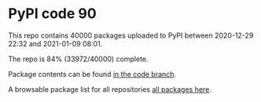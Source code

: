 # PyPI code 90

This repo contains 40000 packages uploaded to PyPI between 
2020-12-29 22:32 and 2021-01-09 08:01.

The repo is 84% (33972/40000) complete.

Package contents can be found [in the code branch](https://github.com/pypi-data/pypi-mirror-90/tree/code/packages).

A browsable package list for all repositories [all packages here](https://pypi-data.github.io/website/repositories/pypi-mirror-90).


